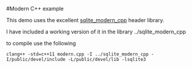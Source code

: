 #Modern C++ example

This demo uses the excellent [sqlite_modern_cpp](https://github.com/aminroosta/sqlite_modern_cpp) header library.

I have included a working version of it in the library ../sqlite_modern_cpp

to compile use the following 

```
clang++ -std=c++11 modern.cpp -I ../sqlite_modern_cpp -I/public/devel/include -L/public/devel/lib -lsqlite3
``` 

